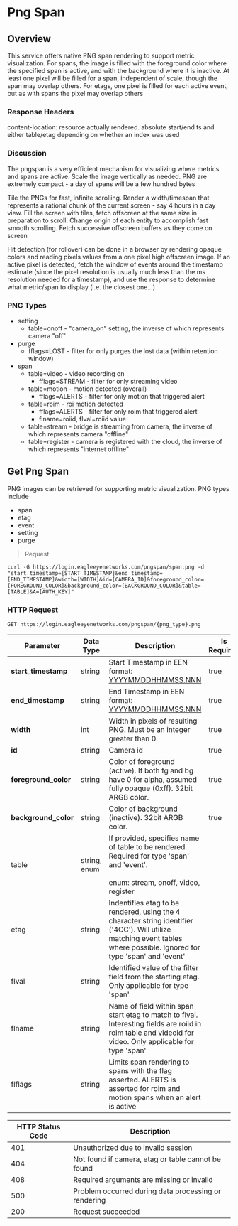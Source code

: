 # Png Span

<!--===================================================================-->
## Overview
<!--===================================================================-->

This service offers native PNG span rendering to support metric visualization. For spans, the image is filled with the foreground color where the specified span is active, and with the background where it is inactive. At least one pixel will be filled for a span, independent of scale, though the span may overlap others. For etags, one pixel is filled for each active event, but as with spans the pixel may overlap others

### Response Headers

content-location: resource actually rendered. absolute start/end ts and either table/etag depending on whether an index was used

### Discussion

The pngspan is a very efficient mechanism for visualizing where metrics and spans are active. Scale the image vertically as needed. PNG are extremely compact - a day of spans will be a few hundred bytes

Tile the PNGs for fast, infinite scrolling. Render a width/timespan that represents a rational chunk of the current screen - say 4 hours in a day view. Fill the screen with tiles, fetch offscreen at the same size in preparation to scroll. Change origin of each entity to accomplish fast smooth scrolling. Fetch successive offscreen buffers as they come on screen

Hit detection (for rollover) can be done in a browser by rendering opaque colors and reading pixels values from a one pixel high offscreen image. If an active pixel is detected, fetch the window of events around the timestamp estimate (since the pixel resolution is usually much less than the ms resolution needed for a timestamp), and use the response to determine what metric/span to display (i.e. the closest one…)

### PNG Types

  - setting
    - table=onoff - "camera_on" setting, the inverse of which represents camera "off"
  - purge
    - fflags=LOST - filter for only purges the lost data (within retention window)
  - span
    - table=video - video recording on
      - fflags=STREAM - filter for only streaming video
    - table=motion - motion detected (overall)
      - fflags=ALERTS - filter for only motion that triggered alert
    - table=roim - roi motion detected
      - fflags=ALERTS - filter for only roim that triggered alert
      - flname=roiid, flval=roiid value
    - table=stream - bridge is streaming from camera, the inverse of which represents camera "offline"
    - table=register - camera is registered with the cloud, the inverse of which represents "internet offline"

<!--===================================================================-->
## Get Png Span
<!--===================================================================-->

PNG images can be retrieved for supporting metric visualization. PNG types include

- span
- etag
- event
- setting
- purge

> Request

```shell
curl -G https://login.eagleeyenetworks.com/pngspan/span.png -d "start_timestamp=[START_TIMESTAMP]&end_timestamp=[END_TIMESTAMP]&width=[WIDTH]&id=[CAMERA_ID]&foreground_color=[FOREGROUND_COLOR]&background_color=[BACKGROUND_COLOR]&table=[TABLE]&A=[AUTH_KEY]"
```

### HTTP Request

`GET https://login.eagleeyenetworks.com/pngspan/{png_type}.png`

Parameter            | Data Type    | Description | Is Required
---------            | ---------    | ----------- | -----------
**start_timestamp**  | string       | Start Timestamp in EEN format: [YYYYMMDDHHMMSS.NNN](#een-timestamp) | true
**end_timestamp**    | string       | End Timestamp in EEN format: [YYYYMMDDHHMMSS.NNN](#een-timestamp) | true
**width**            | int          | Width in pixels of resulting PNG. Must be an integer greater than 0. | true
**id**               | string       | Camera id | true
**foreground_color** | string       | Color of foreground (active). If both fg and bg have 0 for alpha, assumed fully opaque (0xff). 32bit ARGB color. | true
**background_color** | string       | Color of background (inactive). 32bit ARGB color. | true
table                | string, enum | If provided, specifies name of table to be rendered. Required for type 'span' and 'event'. <br><br>enum: stream, onoff, video, register
etag                 | string       | Indentifies etag to be rendered, using the 4 character string identifier ('4CC'). Will utilize matching event tables where possible. Ignored for type 'span' and 'event'
flval                | string       | Identified value of the filter field from the starting etag. Only applicable for type 'span'
flname               | string       | Name of field within span start etag to match to flval. Interesting fields are roiid in roim table and videoid for video. Only applicable for type 'span'
flflags              | string       | Limits span rendering to spans with the flag asserted. ALERTS is asserted for roim and motion spans when an alert is active

HTTP Status Code | Description
---------------- | -----------
401	| Unauthorized due to invalid session
404	| Not found if camera, etag or table cannot be found
408	| Required arguments are missing or invalid
500	| Problem occurred during data processing or rendering
200	| Request succeeded
